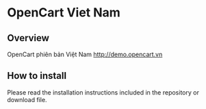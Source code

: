 # OpenCart Viet Nam

## Overview

OpenCart phiên bản Việt Nam
http://demo.opencart.vn

## How to install

Please read the installation instructions included in the repository or download file.


